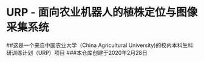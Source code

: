 # URP - 面向农业机器人的植株定位与图像采集系统
##这是一个来自中国农业大学（China Agricultural University)的校内本科生科研训练计划（URP）项目
###本仓库创建于2020年2月28日
